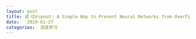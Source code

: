 ```yaml
---
layout: post
title: 读《Dropout: A Simple Way to Prevent Neural Networks from Overfitting》
date:   2019-01-27
categories:  深度学习
---
```


